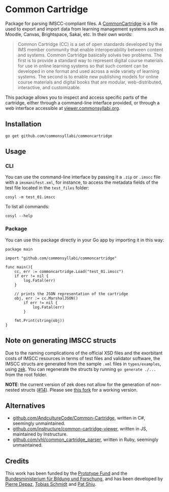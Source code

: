 # Common Cartridge

Package for parsing IMSCC-compliant files. A [CommonCartridge](https://www.imsglobal.org/activity/common-cartridge) is a file used to export and import data from learning management systems such as Moodle, Canvas, Brightspace, Sakai, etc. In their own words:

> Common Cartridge (CC) is a set of open standards developed by the IMS member community that enable interoperability between content and systems. Common Cartridge basically solves two problems. The first is to provide a standard way to represent digital course materials for use in online learning systems so that such content can be developed in one format and used across a wide variety of learning systems. The second is to enable new publishing models for online course materials and digital books that are modular, web-distributed, interactive, and customizable.

This package allows you to inspect and access specific parts of the cartridge, either through a command-line interface provided, or through a web interface accessible at [viewer.commonsyllabi.org](https://viewer.commonsyllabi.org).

## Installation

```
go get github.com/commonsyllabi/commoncartridge
```

## Usage

### CLI

You can use the command-line interface by passing it a `.zip` or `.imscc` file with a `imsmanifest.xml`, for instance, to access the metadata fields of the test file located in the `test_files` folder:

```
cosyl -m test_01.imscc
```

To list all commands:

```
cosyl --help
```
### Package

You can use this package directly in your Go app by importing it in this way:

```
package main

import "github.com/commonsyllabi/commoncartridge"

func main(){
    cc, err := commoncartridge.Load("test_01.imscc")
    if err != nil {
        log.Fatal(err)
    }

    // prints the JSON representation of the cartridge
    obj, err := cc.MarshalJSON()
		if err != nil {
			log.Fatal(err)
		}

	fmt.Print(string(obj))
}

```

## Note on generating IMSCC structs

Due to the naming complications of the official XSD files and the exorbitant costs of IMSCC resources in terms of test files and validator software, the IMSCC structs are generated from the sample `.xml` files in `types/examples`, using [zek](https://github.com/miku/zek). You can regenerate the structs by running `go generate ./...` from the root folder.

__NOTE__: the current version of zek does not allow for the generation of non-nested structs ([#14](https://github.com/miku/zek/issues/14)). Please see [this fork](https://github.com/periode/zek) for a working version.

## Alternatives

- [github.com/AndcultureCode/Common-Cartridge](https://github.com/AndcultureCode/Common-Cartridge/), written in C#, seemingly unmaintained.
- [github.com/instructure/common-cartridge-viewer](https://github.com/instructure/common-cartridge-viewer), written in JS, maintained by Instructure.
- [github.com/vhl/common_cartridge_parser](https://github.com/vhl/common_cartridge_parser), written in Ruby, seemingly unmaintained.

## Credits

This work has been funded by the [Prototype Fund](https://prototypefund.de) and the [Bundesministerium für Bildung und Forschung](https://www.bmbf.de/bmbf/de/home/home_node.html), and has been developed by [Pierre Depaz](https://github.com/periode), [Tobias Schmidt](https://github.com/grobie) and [Pat Shiu](https://github.com/patshiu).
